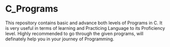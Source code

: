 # C_Programs
This repository contains basic and advance both levels of Programs in C.
It is very useful in terms of learning and Practicing Language to its Proficiency level.
Highly recommended to go through the given programs, will definately help you in your journey of Programming. 
